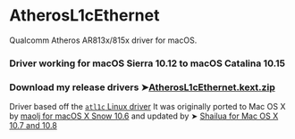 # AtherosL1cEthernet
Qualcomm Atheros AR813x/815x driver for macOS.
### Driver working for macOS Sierra 10.12 to macOS Catalina 10.15
### Download my release drivers ➤[AtherosL1cEthernet.kext.zip](https://github.com/chris1111/AtherosL1cEthernet/releases/tag/V1)

Driver based off the [`atl1c` Linux driver](https://github.com/torvalds/linux/tree/master/drivers/net/ethernet/atheros/atl1c)
It was originally ported to Mac OS X by [maolj for macOS X Snow 10.6](https://code.google.com/archive/p/iats/downloads) and updated by ➤ [Shailua for Mac OS X 10.7 and 10.8](https://code.google.com/archive/p/iats/)


